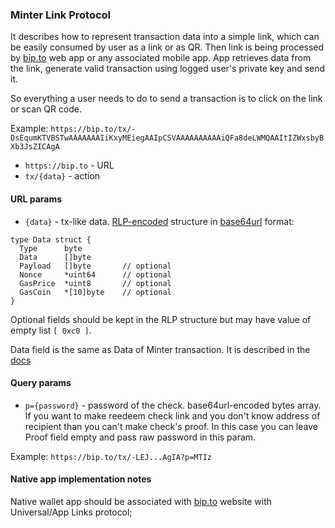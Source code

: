 ### Minter Link Protocol

It describes how to represent transaction data into a simple link, which can be easily consumed by user as a link or as QR. Then link is being processed by [bip.to](https://bip.to) web app or any associated mobile app. App retrieves data from the link, generate valid transaction using logged user's private key and send it.

So everything a user needs to do to send a transaction is to click on the link or scan QR code.  

Example:
`https://bip.to/tx/-DsEqumKTVBSTwAAAAAAAIiKxyMEiegAAIpCSVAAAAAAAAAAiQFa8deLWMQAAItIZWxsbyBXb3JsZICAgA`

- `https://bip.to` - URL
- `tx/{data}` - action

#### URL params
- `{data}` - tx-like data. [RLP-encoded](https://github.com/ethereum/wiki/wiki/RLP) structure in [base64url](https://base64.guru/standards/base64url) format:
```golang
type Data struct {  
  Type      byte
  Data      []byte
  Payload   []byte       // optional
  Nonce     *uint64      // optional
  GasPrice  *uint8       // optional
  GasCoin   *[10]byte    // optional
}
```

Optional fields should be kept in the RLP structure but may have value of empty list `[ 0xc0 ]`.

Data field is the same as Data of Minter transaction. It is described in the [docs](https://docs.minter.network/#section/Transactions)

#### Query params

- `p={password}` - password of the check. base64url-encoded bytes array. If you want to make reedeem check link and you don't know address of recipient than you can't make check's proof. In this case you can leave Proof field empty and pass raw password in this param.

Example:
`https://bip.to/tx/-LEJ...AgIA?p=MTIz`

#### Native app implementation notes

Native wallet app should be associated with [bip.to](https://bip.to) website with Universal/App Links protocol;

